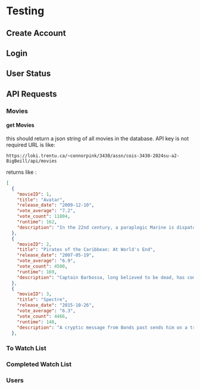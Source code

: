 # Testing
## Create Account
## Login
## User Status
## API Requests
### Movies
#### get Movies
this should return a json string of all movies in the database. API key is not required
URL is like:
```
https://loki.trentu.ca/~connorpink/3430/assn/cois-3430-2024su-a2-BigBeill/api/movies
```
returns like :
```json
[
  {
    "movieID": 1,
    "title": "Avatar",
    "release_date": "2009-12-10",
    "vote_average": "7.2",
    "vote_count": 11804,
    "runtime": 162,
    "description": "In the 22nd century, a paraplegic Marine is dispatched to the moon Pandora on a unique mission, but becomes torn between following orders and protecting an alien civilization."
  },
  {
    "movieID": 2,
    "title": "Pirates of the Caribbean: At World's End",
    "release_date": "2007-05-19",
    "vote_average": "6.9",
    "vote_count": 4500,
    "runtime": 169,
    "description": "Captain Barbossa, long believed to be dead, has come back to life and is headed to the edge of the Earth with Will Turner and Elizabeth Swann. But nothing is quite as it seems."
  },
  {
    "movieID": 3,
    "title": "Spectre",
    "release_date": "2015-10-26",
    "vote_average": "6.3",
    "vote_count": 4466,
    "runtime": 148,
    "description": "A cryptic message from Bonds past sends him on a trail to uncover a sinister organization. While M battles political forces to keep the secret service alive, Bond peels back the layers of deceit to reveal the terrible truth behind SPECTRE."
  },
```
### To Watch List
### Completed Watch List
### Users
